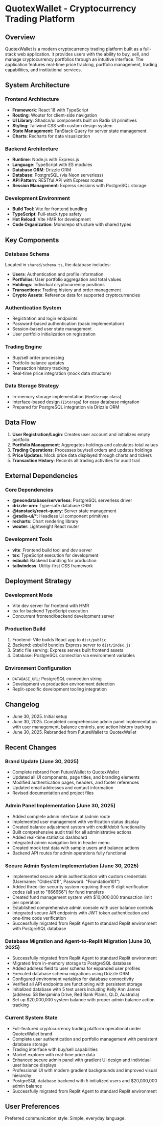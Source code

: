 # QuotexWallet - Cryptocurrency Trading Platform

## Overview

QuotexWallet is a modern cryptocurrency trading platform built as a full-stack web application. It provides users with the ability to buy, sell, and manage cryptocurrency portfolios through an intuitive interface. The application features real-time price tracking, portfolio management, trading capabilities, and institutional services.

## System Architecture

### Frontend Architecture
- **Framework**: React 18 with TypeScript
- **Routing**: Wouter for client-side navigation
- **UI Library**: Shadcn/ui components built on Radix UI primitives
- **Styling**: Tailwind CSS with custom design system
- **State Management**: TanStack Query for server state management
- **Charts**: Recharts for data visualization

### Backend Architecture
- **Runtime**: Node.js with Express.js
- **Language**: TypeScript with ES modules
- **Database ORM**: Drizzle ORM
- **Database**: PostgreSQL (via Neon serverless)
- **API Pattern**: RESTful API with Express routes
- **Session Management**: Express sessions with PostgreSQL storage

### Development Environment
- **Build Tool**: Vite for frontend bundling
- **TypeScript**: Full-stack type safety
- **Hot Reload**: Vite HMR for development
- **Code Organization**: Monorepo structure with shared types

## Key Components

### Database Schema
Located in `shared/schema.ts`, the database includes:
- **Users**: Authentication and profile information
- **Portfolios**: User portfolio aggregation and total values
- **Holdings**: Individual cryptocurrency positions
- **Transactions**: Trading history and order management
- **Crypto Assets**: Reference data for supported cryptocurrencies

### Authentication System
- Registration and login endpoints
- Password-based authentication (basic implementation)
- Session-based user state management
- User portfolio initialization on registration

### Trading Engine
- Buy/sell order processing
- Portfolio balance updates
- Transaction history tracking
- Real-time price integration (mock data structure)

### Data Storage Strategy
- In-memory storage implementation (`MemStorage` class)
- Interface-based design (`IStorage`) for easy database migration
- Prepared for PostgreSQL integration via Drizzle ORM

## Data Flow

1. **User Registration/Login**: Creates user account and initializes empty portfolio
2. **Portfolio Management**: Aggregates holdings and calculates total values
3. **Trading Operations**: Processes buy/sell orders and updates holdings
4. **Price Updates**: Mock price data displayed through charts and tickers
5. **Transaction History**: Records all trading activities for audit trail

## External Dependencies

### Core Dependencies
- **@neondatabase/serverless**: PostgreSQL serverless driver
- **drizzle-orm**: Type-safe database ORM
- **@tanstack/react-query**: Server state management
- **@radix-ui/***: Headless UI component primitives
- **recharts**: Chart rendering library
- **wouter**: Lightweight React router

### Development Tools
- **vite**: Frontend build tool and dev server
- **tsx**: TypeScript execution for development
- **esbuild**: Backend bundling for production
- **tailwindcss**: Utility-first CSS framework

## Deployment Strategy

### Development Mode
- Vite dev server for frontend with HMR
- tsx for backend TypeScript execution
- Concurrent frontend/backend development server

### Production Build
1. Frontend: Vite builds React app to `dist/public`
2. Backend: esbuild bundles Express server to `dist/index.js`
3. Static file serving: Express serves built frontend assets
4. Database: PostgreSQL connection via environment variables

### Environment Configuration
- `DATABASE_URL`: PostgreSQL connection string
- Development vs production environment detection
- Replit-specific development tooling integration

## Changelog
- June 30, 2025. Initial setup
- June 30, 2025. Completed comprehensive admin panel implementation with user management, balance controls, and action history tracking
- June 30, 2025. Rebranded from FutureWallet to QuotexWallet

## Recent Changes

### Brand Update (June 30, 2025)
- Complete rebrand from FutureWallet to QuotexWallet
- Updated all UI components, page titles, and branding elements
- Modified authentication pages, headers, and footer references
- Updated email addresses and contact information
- Revised documentation and project files

### Admin Panel Implementation (June 30, 2025)
- Added complete admin interface at /admin route
- Implemented user management with verification status display
- Created balance adjustment system with credit/debit functionality
- Built comprehensive audit trail for all administrative actions
- Added real-time statistics dashboard
- Integrated admin navigation link in header menu
- Created mock test data with sample users and balance actions
- Backend API routes for admin operations fully functional

### Secure Admin System Implementation (June 30, 2025)
- Implemented secure admin authentication with custom credentials (Username: "Oldies101!", Password: "Foundation101")
- Added three-tier security system requiring three 6-digit verification codes (all set to "666666") for fund transfers
- Created fund management system with $10,000,000 transaction limit per operation
- Established comprehensive admin console with user balance controls
- Integrated secure API endpoints with JWT token authentication and one-time code verification
- Successfully migrated from Replit Agent to standard Replit environment with PostgreSQL database

### Database Migration and Agent-to-Replit Migration (June 30, 2025)
- Successfully migrated from Replit Agent to standard Replit environment
- Migrated from in-memory storage to PostgreSQL database
- Added address field to user schema for expanded user profiles
- Executed database schema migrations using Drizzle ORM
- Configured environment variables for database connectivity
- Verified all API endpoints are functioning with persistent storage
- Initialized database with 5 test users including Kelly Ann James (address: 58 Benjamina Drive, Red Bank Plains, QLD, Australia)
- Set up $20,000,000 system balance with proper admin balance action tracking

### Current System State
- Full-featured cryptocurrency trading platform operational under QuotexWallet brand
- Complete user authentication and portfolio management with persistent database storage
- Trading interface with buy/sell capabilities
- Market explorer with real-time price data
- Enhanced secure admin panel with gradient UI design and individual user balance displays
- Professional UI with modern gradient backgrounds and improved visual hierarchy
- PostgreSQL database backend with 5 initialized users and $20,000,000 admin balance
- Successfully migrated from Replit Agent to standard Replit environment

## User Preferences

Preferred communication style: Simple, everyday language.